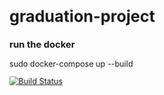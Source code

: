 # graduation-project


### run the docker
sudo docker-compose up --build


[![Build Status](https://travis-ci.org/ameenalakhras/graduation-project.svg?branch=heroku_dev)](https://travis-ci.org/ameenalakhras/graduation-project)